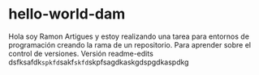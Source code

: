 # hello-world-dam
Hola soy Ramon Artigues y estoy realizando una tarea para entornos de programación creando la rama de un repositorio.
Para aprender sobre el control de versiones.
Versión readme-edits
dsfksafdk`spkfd`sakf`skfd`skpfsagdkaskgdspgdkaspdkg
